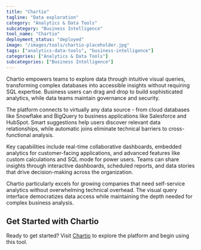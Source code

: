 ```yaml
---
title: "Chartio"
tagline: "Data exploration"
category: "Analytics & Data Tools"
subcategory: "Business Intelligence"
tool_name: "Chartio"
deployment_status: "deployed"
image: "/images/tools/chartio-placeholder.jpg"
tags: ["analytics-data-tools", "business-intelligence"]
categories: ["Analytics & Data Tools"]
subcategories: ["Business Intelligence"]
---
```

Chartio empowers teams to explore data through intuitive visual queries, transforming complex databases into accessible insights without requiring SQL expertise. Business users can drag and drop to build sophisticated analytics, while data teams maintain governance and security.

The platform connects to virtually any data source - from cloud databases like Snowflake and BigQuery to business applications like Salesforce and HubSpot. Smart suggestions help users discover relevant data relationships, while automatic joins eliminate technical barriers to cross-functional analysis.

Key capabilities include real-time collaborative dashboards, embedded analytics for customer-facing applications, and advanced features like custom calculations and SQL mode for power users. Teams can share insights through interactive dashboards, scheduled reports, and data stories that drive decision-making across the organization.

Chartio particularly excels for growing companies that need self-service analytics without overwhelming technical overhead. The visual query interface democratizes data access while maintaining the depth needed for complex business analysis.
## Get Started with Chartio

Ready to get started? Visit [Chartio](https://chartio.com) to explore the platform and begin using this tool.
